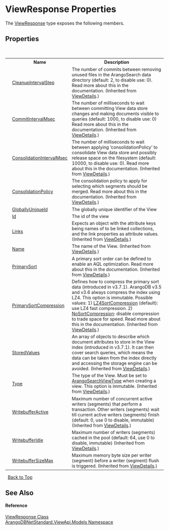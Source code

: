 # ViewResponse Properties
 

The <a href="73eecc45-ac29-1ef9-0995-535d4ba55ead">ViewResponse</a> type exposes the following members.


## Properties
&nbsp;<table><tr><th></th><th>Name</th><th>Description</th></tr><tr><td>![Public property](media/pubproperty.gif "Public property")</td><td><a href="e9d19d1c-dfb7-7718-b37a-d01c4965883a">CleanupIntervalStep</a></td><td>
The number of commits between removing unused files in the ArangoSearch data directory (default: 2, to disable use: 0). Read more about this in the documentation.
 (Inherited from <a href="5e40ec8b-d467-c688-72b2-fc3e3e36d569">ViewDetails</a>.)</td></tr><tr><td>![Public property](media/pubproperty.gif "Public property")</td><td><a href="899cfeef-2f08-2fca-b624-8675657ade02">CommitIntervalMsec</a></td><td>
The number of milliseconds to wait between committing View data store changes and making documents visible to queries (default: 1000, to disable use: 0) Read more about this in the documentation.
 (Inherited from <a href="5e40ec8b-d467-c688-72b2-fc3e3e36d569">ViewDetails</a>.)</td></tr><tr><td>![Public property](media/pubproperty.gif "Public property")</td><td><a href="c93f9d85-5cd6-60ca-f051-77904fdc28c1">ConsolidationIntervalMsec</a></td><td>
The number of milliseconds to wait between applying ‘consolidationPolicy’ to consolidate View data store and possibly release space on the filesystem (default: 10000, to disable use: 0). Read more about this in the documentation.
 (Inherited from <a href="5e40ec8b-d467-c688-72b2-fc3e3e36d569">ViewDetails</a>.)</td></tr><tr><td>![Public property](media/pubproperty.gif "Public property")</td><td><a href="bdb929df-290d-6f83-558e-2544e48f6ad1">ConsolidationPolicy</a></td><td>
The consolidation policy to apply for selecting which segments should be merged. Read more about this in the documentation.
 (Inherited from <a href="5e40ec8b-d467-c688-72b2-fc3e3e36d569">ViewDetails</a>.)</td></tr><tr><td>![Public property](media/pubproperty.gif "Public property")</td><td><a href="561ecc7a-45b5-9684-179e-cfa703cae235">GloballyUniqueId</a></td><td>
The globally unique identifier of the View</td></tr><tr><td>![Public property](media/pubproperty.gif "Public property")</td><td><a href="8239be14-0115-9f07-b65b-b79fdb9b5943">Id</a></td><td>
The id of the view</td></tr><tr><td>![Public property](media/pubproperty.gif "Public property")</td><td><a href="c1533d92-bff0-c321-eeca-d2d6be859f5c">Links</a></td><td>
Expects an object with the attribute keys being names of to be linked collections, and the link properties as attribute values.
 (Inherited from <a href="5e40ec8b-d467-c688-72b2-fc3e3e36d569">ViewDetails</a>.)</td></tr><tr><td>![Public property](media/pubproperty.gif "Public property")</td><td><a href="884fce1f-9de9-ae65-56e9-20e34b4a808c">Name</a></td><td>
The name of the View.
 (Inherited from <a href="5e40ec8b-d467-c688-72b2-fc3e3e36d569">ViewDetails</a>.)</td></tr><tr><td>![Public property](media/pubproperty.gif "Public property")</td><td><a href="df301727-5802-5e3c-d272-baacb3367d1f">PrimarySort</a></td><td>
A primary sort order can be defined to enable an AQL optimization. Read more about this in the documentation.
 (Inherited from <a href="5e40ec8b-d467-c688-72b2-fc3e3e36d569">ViewDetails</a>.)</td></tr><tr><td>![Public property](media/pubproperty.gif "Public property")</td><td><a href="a5e0d2df-ad37-9f3d-dbdf-f89792b28dbd">PrimarySortCompression</a></td><td>
Defines how to compress the primary sort data (introduced in v3.7.1). ArangoDB v3.5 and v3.6 always compress the index using LZ4. This option is immutable. Possible values: 1) <a href="aa02d5bb-49fe-79e6-de13-1c473f34860c">LZ4SortCompression</a> (default): use LZ4 fast compression. 2) <a href="5fd254e8-57de-28e9-708c-19a038d4dc52">NoSortCompression</a>: disable compression to trade space for speed. Read more about this in the documentation.
 (Inherited from <a href="5e40ec8b-d467-c688-72b2-fc3e3e36d569">ViewDetails</a>.)</td></tr><tr><td>![Public property](media/pubproperty.gif "Public property")</td><td><a href="8ef268f0-6f96-6151-7ad1-39e89a783666">StoredValues</a></td><td>
An array of objects to describe which document attributes to store in the View index (introduced in v3.7.1). It can then cover search queries, which means the data can be taken from the index directly and accessing the storage engine can be avoided.
 (Inherited from <a href="5e40ec8b-d467-c688-72b2-fc3e3e36d569">ViewDetails</a>.)</td></tr><tr><td>![Public property](media/pubproperty.gif "Public property")</td><td><a href="d3245e94-23a4-f475-686b-b457b87ea5a8">Type</a></td><td>
The type of the View. Must be set to <a href="99b223c9-5246-6f29-e2e2-28b986b4409a">ArangoSearchViewType</a> when creating a view. This option is immutable.
 (Inherited from <a href="5e40ec8b-d467-c688-72b2-fc3e3e36d569">ViewDetails</a>.)</td></tr><tr><td>![Public property](media/pubproperty.gif "Public property")</td><td><a href="2d560fa2-24f4-3ced-9746-64758eecddcc">WritebufferActive</a></td><td>
Maximum number of concurrent active writers (segments) that perform a transaction. Other writers (segments) wait till current active writers (segments) finish (default: 0, use 0 to disable, immutable)
 (Inherited from <a href="5e40ec8b-d467-c688-72b2-fc3e3e36d569">ViewDetails</a>.)</td></tr><tr><td>![Public property](media/pubproperty.gif "Public property")</td><td><a href="7ec83a3d-c389-4206-2bc5-7df5d79e0c2d">WritebufferIdle</a></td><td>
Maximum number of writers (segments) cached in the pool (default: 64, use 0 to disable, immutable)
 (Inherited from <a href="5e40ec8b-d467-c688-72b2-fc3e3e36d569">ViewDetails</a>.)</td></tr><tr><td>![Public property](media/pubproperty.gif "Public property")</td><td><a href="300a0b4d-8241-3489-f766-54e8102dd8c4">WritebufferSizeMax</a></td><td>
Maximum memory byte size per writer (segment) before a writer (segment) flush is triggered.
 (Inherited from <a href="5e40ec8b-d467-c688-72b2-fc3e3e36d569">ViewDetails</a>.)</td></tr></table>&nbsp;
<a href="#viewresponse-properties">Back to Top</a>

## See Also


#### Reference
<a href="73eecc45-ac29-1ef9-0995-535d4ba55ead">ViewResponse Class</a><br /><a href="23bbeb16-c099-4f2c-4dad-2e67e1a19df4">ArangoDBNetStandard.ViewApi.Models Namespace</a><br />